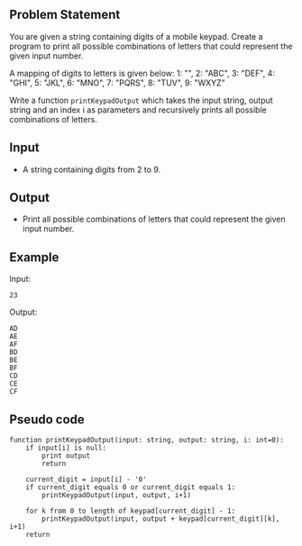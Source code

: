 ## Problem Statement
You are given a string containing digits of a mobile keypad. Create a program to print all possible combinations of letters that could represent the given input number. 

A mapping of digits to letters is given below:
1: "", 2: "ABC", 3: "DEF", 4: "GHI", 5: "JKL", 6: "MNO", 7: "PQRS", 8: "TUV", 9: "WXYZ"

Write a function `printKeypadOutput` which takes the input string, output string and an index i as parameters and recursively prints all possible combinations of letters.  

## Input
- A string containing digits from 2 to 9.

## Output
- Print all possible combinations of letters that could represent the given input number.

## Example
Input:
```
23
```

Output:
```
AD
AE
AF
BD
BE
BF
CD
CE
CF
```

## Pseudo code
```
function printKeypadOutput(input: string, output: string, i: int=0):
    if input[i] is null:
        print output
        return
    
    current_digit = input[i] - '0'
    if current_digit equals 0 or current_digit equals 1:
        printKeypadOutput(input, output, i+1)
    
    for k from 0 to length of keypad[current_digit] - 1:
        printKeypadOutput(input, output + keypad[current_digit][k], i+1)
    return
```